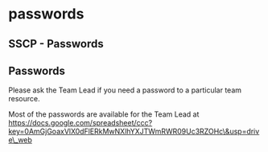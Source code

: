 # passwords

## SSCP - Passwords

## Passwords

Please ask the Team Lead if you need a password to a particular team resource.&#x20;

Most of the passwords are available for the Team Lead at https://docs.google.com/spreadsheet/ccc?key=0AmGjGoaxVlX0dFlERkMwNXlhYXJTWmRWR09Uc3RZOHc\&usp=drive\_web
